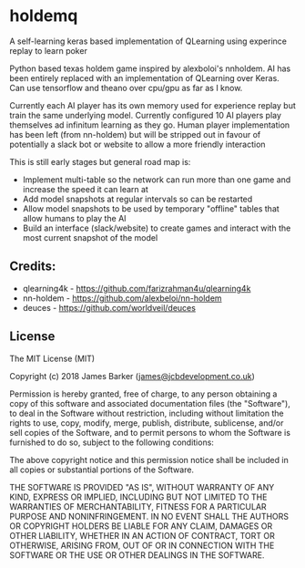 # holdemq

A self-learning keras based implementation of QLearning using experince replay to learn poker

Python based texas holdem game inspired by alexboloi's nnholdem.  AI has been entirely replaced with an implementation of QLearning over Keras.  Can use tensorflow and theano over cpu/gpu as far as I know.

Currently each AI player has its own memory used for experience replay but train the same underlying model. Currently configured 10 AI players play themselves ad infinitum learning as they go.  Human player implementation has been left (from nn-holdem) but will be stripped out in favour of potentially a slack bot or website to allow a more friendly interaction

This is still early stages but general road map is:
* Implement multi-table so the network can run more than one game and increase the speed it can learn at
* Add model snapshots at regular intervals so can be restarted
* Allow model snapshots to be used by temporary "offline" tables that allow humans to play the AI
* Build an interface (slack/website) to create games and interact with the most current snapshot of the model

## Credits:
* qlearning4k - https://github.com/farizrahman4u/qlearning4k
* nn-holdem - https://github.com/alexbeloi/nn-holdem
* deuces - https://github.com/worldveil/deuces

## License
The MIT License (MIT)

Copyright (c) 2018 James Barker (james@jcbdevelopment.co.uk)

Permission is hereby granted, free of charge, to any person obtaining a copy
of this software and associated documentation files (the "Software"), to deal
in the Software without restriction, including without limitation the rights
to use, copy, modify, merge, publish, distribute, sublicense, and/or sell
copies of the Software, and to permit persons to whom the Software is
furnished to do so, subject to the following conditions:

The above copyright notice and this permission notice shall be included in all
copies or substantial portions of the Software.

THE SOFTWARE IS PROVIDED "AS IS", WITHOUT WARRANTY OF ANY KIND, EXPRESS OR
IMPLIED, INCLUDING BUT NOT LIMITED TO THE WARRANTIES OF MERCHANTABILITY,
FITNESS FOR A PARTICULAR PURPOSE AND NONINFRINGEMENT. IN NO EVENT SHALL THE
AUTHORS OR COPYRIGHT HOLDERS BE LIABLE FOR ANY CLAIM, DAMAGES OR OTHER
LIABILITY, WHETHER IN AN ACTION OF CONTRACT, TORT OR OTHERWISE, ARISING FROM,
OUT OF OR IN CONNECTION WITH THE SOFTWARE OR THE USE OR OTHER DEALINGS IN THE
SOFTWARE.
